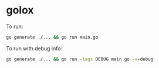 # golox

To run:

```sh
go generate ./... && go run main.go
```

To run with debug info:

```sh
go generate ./... && go run -tags DEBUG main.go -v=debug
```
